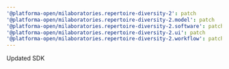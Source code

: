```yaml
---
'@platforma-open/milaboratories.repertoire-diversity-2': patch
'@platforma-open/milaboratories.repertoire-diversity-2.model': patch
'@platforma-open/milaboratories.repertoire-diversity-2.software': patch
'@platforma-open/milaboratories.repertoire-diversity-2.ui': patch
'@platforma-open/milaboratories.repertoire-diversity-2.workflow': patch
---
```


Updated SDK
